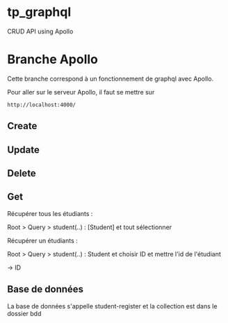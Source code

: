 # tp_graphql
CRUD API using Apollo 

# Branche Apollo

Cette branche correspond à un fonctionnement de graphql avec Apollo.

Pour aller sur le serveur Apollo, il faut se mettre sur 
````
http://localhost:4000/
````

## Create 



## Update 

## Delete 

## Get 

Récupérer tous les étudiants : 

Root > Query > student(..) : [Student] et tout sélectionner

Récupérer un étudiants : 

Root > Query > student(..) : Student et choisir ID et mettre l'id de l'étudiant 

-> ID

## Base de données

La base de données s'appelle student-register et la collection est dans le dossier bdd

